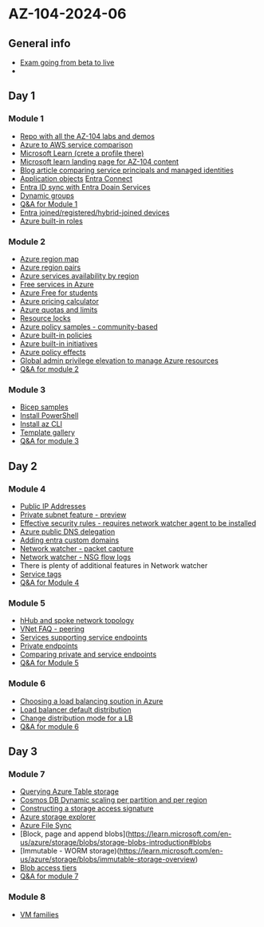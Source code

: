 # AZ-104-2024-06

## General info
- [Exam going from beta to live](https://techcommunity.microsoft.com/t5/microsoft-learn-blog/creating-high-quality-exams-the-path-from-beta-to-live/ba-p/1469422)
- 
## Day 1 

### Module 1
- [Repo with all the AZ-104 labs and demos](https://github.com/MicrosoftLearning/AZ-104-MicrosoftAzureAdministrator)
- [Azure to AWS service comparison](
https://learn.microsoft.com/en-us/azure/architecture/aws-professional/services)
- [Microsoft Learn (crete a profile there)](
https://learn.microsoft.com/en-us/)
- [Microsoft learn landing page for AZ-104 content](https://learn.microsoft.com/en-us/credentials/certifications/azure-administrator/?practice-assessment-type=certification)
- [Blog article comparing service principals and managed identities](https://devblogs.microsoft.com/devops/demystifying-service-principals-managed-identities/)
- [Application objects](https://learn.microsoft.com/en-us/entra/identity-platform/app-objects-and-service-principals?tabs=browser)
  [Entra Connect](https://learn.microsoft.com/en-us/entra/identity/hybrid/connect/whatis-azure-ad-connect)
- [Entra ID sync with Entra Doain Services](https://learn.microsoft.com/en-us/entra/identity/domain-services/synchronization)
- [Dynamic groups](https://learn.microsoft.com/en-us/entra/identity/users/groups-create-rule)
- [Q&A for Module 1](https://forms.office.com/e/JriuqepGpE)
- [Entra joined/registered/hybrid-joined devices](https://learn.microsoft.com/en-us/entra/identity/devices/concept-device-registration)
- [Azure built-in roles](https://learn.microsoft.com/en-us/azure/role-based-access-control/built-in-roles)

### Module 2
- [Azure region map](https://datacenters.microsoft.com/globe/explore)
- [Azure region pairs](https://learn.microsoft.com/en-us/azure/reliability/cross-region-replication-azure)
- [Azure services availability by region](https://azure.microsoft.com/en-us/explore/global-infrastructure/products-by-region/) 
- [Free services in Azure](https://azure.microsoft.com/en-us/free#all-free-services)
- [Azure Free for students](https://azure.microsoft.com/en-us/free/students)
- [Azure pricing calculator](https://azure.microsoft.com/en-us/pricing/calculator/)
- [Azure quotas and limits](https://learn.microsoft.com/en-us/azure/azure-resource-manager/management/azure-subscription-service-limits)
- [Resource locks](https://learn.microsoft.com/en-us/azure/azure-resource-manager/management/lock-resources?tabs=json)
- [Azure policy samples - community-based](https://github.com/Azure/Community-Policy/tree/main)
- [Azure built-in policies](https://learn.microsoft.com/en-us/azure/governance/policy/samples/built-in-policies)
- [Azure built-in initiatives](https://learn.microsoft.com/en-us/azure/governance/policy/samples/built-in-initiatives)
- [Azure policy effects](https://learn.microsoft.com/en-us/azure/governance/policy/concepts/effect-basics)
- [Global admin privilege elevation to manage Azure resources](https://learn.microsoft.com/en-us/azure/role-based-access-control/elevate-access-global-admin?tabs=azure-portal)
- [Q&A for module 2](https://forms.office.com/e/Hbv0yZVFGk)

### Module 3
- [Bicep samples](https://github.com/Azure/azure-docs-bicep-samples)
- [Install PowerShell](https://learn.microsoft.com/en-us/powershell/scripting/install/installing-powershell?view=powershell-7.4)
- [Install az CLI](https://learn.microsoft.com/en-us/cli/azure/install-azure-cli)
- [Template gallery](https://learn.microsoft.com/en-us/samples/browse/?expanded=azure&products=azure-resource-manager)
- [Q&A for module 3](https://forms.office.com/e/nWwr3iND39)

## Day 2

### Module 4
- [Public IP Addresses](https://learn.microsoft.com/en-us/azure/virtual-network/ip-services/public-ip-addresses)
- [Private subnet feature - preview](https://learn.microsoft.com/en-us/azure/virtual-network/ip-services/default-outbound-access)
- [Effective security rules - requires network watcher agent to be installed](https://learn.microsoft.com/en-us/azure/network-watcher/effective-security-rules-overview)
- [Azure public DNS delegation](https://learn.microsoft.com/en-us/azure/dns/dns-delegate-domain-azure-dns)
- [Adding entra custom domains](https://learn.microsoft.com/en-us/entra/fundamentals/add-custom-domain)
- [Network watcher - packet capture](https://learn.microsoft.com/en-us/azure/network-watcher/packet-capture-overview)
- [Network watcher - NSG flow logs](https://learn.microsoft.com/en-us/azure/network-watcher/nsg-flow-logs-overview)
- There is plenty of additional features in Network watcher
- [Service tags](https://learn.microsoft.com/en-us/azure/virtual-network/service-tags-overview)
- [Q&A for Module 4](https://forms.office.com/r/U40ANTfda1)

### Module 5
- [hHub and spoke network topology](https://learn.microsoft.com/en-us/azure/architecture/networking/architecture/hub-spoke?tabs=cli)
- [VNet FAQ - peering](https://learn.microsoft.com/en-us/azure/virtual-network/virtual-networks-faq#if-i-peer-vneta-to-vnetb-and-i-peer-vnetb-to-vnetc-does-that-mean-vneta-and-vnetc-are-peered)
- [Services supporting service endpoints](https://learn.microsoft.com/en-us/azure/virtual-network/virtual-network-service-endpoints-overview)
- [Private endpoints](https://learn.microsoft.com/en-us/azure/private-link/private-endpoint-overview)
- [Comparing private and service endpoints](https://techcommunity.microsoft.com/t5/core-infrastructure-and-security/service-endpoints-vs-private-endpoints/ba-p/3962134)
- [Q&A for Module 5](https://forms.office.com/r/sFaPN8U0gN)

### Module 6
- [Choosing a load balancing soution in Azure](https://learn.microsoft.com/en-us/azure/architecture/guide/technology-choices/load-balancing-overview)
- [Load balancer default distribution](https://learn.microsoft.com/en-us/azure/load-balancer/concepts)
- [Change distribution mode for a LB](https://learn.microsoft.com/en-us/azure/load-balancer/load-balancer-distribution-mode?tabs=azure-portal)
- [Q&A for module 6](https://forms.office.com/r/hKr9DDk8HW)


## Day 3

### Module 7
- [Querying Azure Table storage](https://learn.microsoft.com/en-us/rest/api/storageservices/querying-tables-and-entities)
- [Cosmos DB Dynamic scaling per partition and per region](https://devblogs.microsoft.com/cosmosdb/announcing-dynamic-scaling-per-region-and-per-partition-for-azure-cosmos-dbs-autoscale/)
- [Constructing a storage access signature](https://learn.microsoft.com/en-us/rest/api/storageservices/create-service-sas)
- [Azure storage explorer](https://azure.microsoft.com/en-us/products/storage/storage-explorer/)
- [Azure File Sync](https://learn.microsoft.com/en-us/azure/storage/file-sync/file-sync-deployment-guide?tabs=azure-portal%2Cproactive-portal)
- [Block, page and append blobs](https://learn.microsoft.com/en-us/azure/storage/blobs/storage-blobs-introduction#blobs
- [Immutable - WORM storage)(https://learn.microsoft.com/en-us/azure/storage/blobs/immutable-storage-overview)
- [Blob access tiers](https://learn.microsoft.com/en-us/azure/storage/blobs/access-tiers-overview)
-  [Q&A for module 7](https://forms.office.com/r/EFbkrrFhMW)

### Module 8
- [VM families](https://learn.microsoft.com/en-us/azure/virtual-machines/sizes/overview)

